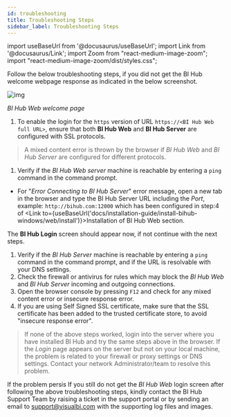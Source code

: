 ```yaml
---
id: troubleshooting
title: Troubleshooting Steps
sidebar_label: Troubleshooting Steps
---
```

import useBaseUrl from '@docusaurus/useBaseUrl';
import Link from '@docusaurus/Link';
import Zoom from "react-medium-image-zoom";
import "react-medium-image-zoom/dist/styles.css";

Follow the below troubleshooting steps, if you did not get the BI Hub welcome webpage response as indicated in the below screenshot.

 <div style={{textAlign: 'center'}}>
   <Zoom>
     <img alt="img" src={useBaseUrl('/doc-images/fig3_3-web-verification.png')}/>
   </Zoom>
 </div>

 *BI Hub Web welcome page*

1. To enable the login for the `https` version of URL `https://<BI Hub Web full URL>`, ensure that both **BI Hub Web** and **BI Hub Server** are configured with SSL protocols.
> A mixed content error is thrown by the browser if *BI Hub Web* and *BI Hub Server* are configured for different protocols.
1. Verify if the *BI Hub Web server* machine is reachable by entering a `ping` command in the command prompt.
  - For "*Error Connecting to BI Hub Server*" error message, open a new tab in the browser and type the BI Hub Server URL including the *Port*, example: `http://bihub.com:12000` which has been configured in step:4 of <Link to={useBaseUrl('docs/installation-guide/install-bihub-windows/web/install')}>Installation of BI Hub Web</Link> section.

The **BI Hub Login** screen should appear now, if not continue with the next steps.

1. Verify if the *BI Hub Server* machine is reachable by entering a `ping` command in the command prompt, and if the URL is resolvable with your DNS settings.
1. Check the firewall or antivirus for rules which may block the *BI Hub Web* and *BI Hub Server* incoming and outgoing connections.
1. Open the browser console by pressing `F12` and check for any mixed content error or insecure response error.
1. If you are using Self Signed SSL certificate, make sure that the SSL certificate has been added to the trusted certificate store, to avoid "insecure response error".

> If none of the above steps worked, login into the server where you have installed BI Hub and try the same steps above in the browser.
> If the *Login* page appears on the server but not on your local machine, the problem is related to your firewall or proxy settings or DNS settings. Contact your network Administrator/team to resolve this problem.

If the problem persis
If you still do not get the *BI Hub Web* login screen after following the above troubleshooting steps, kindly contact the BI Hub Support Team by raising a ticket in the support portal or by sending an email to support@visualbi.com with the supporting log files and images.
